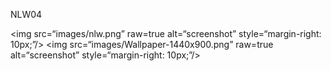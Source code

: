 NLW04

<img src=“images/nlw.png” raw=true alt=“screenshot” style=“margin-right: 10px;”/> 
<img src=“images/Wallpaper-1440x900.png” raw=true alt=“screenshot” style=“margin-right: 10px;”/>